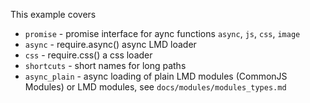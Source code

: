 This example covers

  * `promise` - promise interface for aync functions `async`, `js`, `css`, `image`
  * `async` - require.async() async LMD loader
  * `css` - require.css() a css loader
  * `shortcuts` - short names for long paths
  * `async_plain` - async loading of plain LMD modules (CommonJS Modules) or LMD modules, see `docs/modules/modules_types.md`
